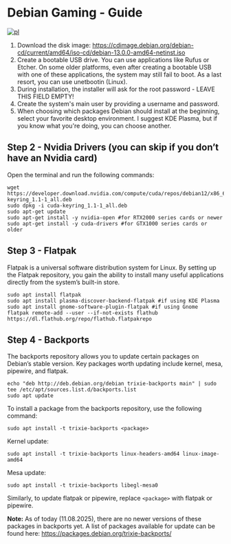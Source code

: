 # Debian Gaming - Guide
[![pl](https://img.shields.io/badge/lang-pl-red.svg)](README.pl.md)
1. Download the disk image: https://cdimage.debian.org/debian-cd/current/amd64/iso-cd/debian-13.0.0-amd64-netinst.iso
2. Create a bootable USB drive. You can use applications like Rufus or Etcher. On some older platforms, even after creating a bootable USB with one of these applications, the system may still fail to boot. As a last resort, you can use unetbootin (Linux).
3. During installation, the installer will ask for the root password - LEAVE THIS FIELD EMPTY!
4. Create the system's main user by providing a username and password.
5. When choosing which packages Debian should install at the beginning, select your favorite desktop environment. I suggest KDE Plasma, but if you know what you're doing, you can choose another.

## Step 2 - Nvidia Drivers (you can skip if you don’t have an Nvidia card)
Open the terminal and run the following commands:
```
wget https://developer.download.nvidia.com/compute/cuda/repos/debian12/x86_64/cuda-keyring_1.1-1_all.deb
sudo dpkg -i cuda-keyring_1.1-1_all.deb
sudo apt-get update
sudo apt-get install -y nvidia-open #for RTX2000 series cards or newer
sudo apt-get install -y cuda-drivers #for GTX1000 series cards or older
```

## Step 3 - Flatpak
Flatpak is a universal software distribution system for Linux. By setting up the Flatpak repository, you gain the ability to install many useful applications directly from the system’s built-in store.
```
sudo apt install flatpak
sudo apt install plasma-discover-backend-flatpak #if using KDE Plasma
sudo apt install gnome-software-plugin-flatpak #if using Gnome
flatpak remote-add --user --if-not-exists flathub https://dl.flathub.org/repo/flathub.flatpakrepo
```

## Step 4 - Backports
The backports repository allows you to update certain packages on Debian’s stable version. Key packages worth updating include kernel, mesa, pipewire, and flatpak.
```
echo "deb http://deb.debian.org/debian trixie-backports main" | sudo tee /etc/apt/sources.list.d/backports.list
sudo apt update
```

To install a package from the backports repository, use the following command:
```
sudo apt install -t trixie-backports <package>
```

Kernel update:
```
sudo apt install -t trixie-backports linux-headers-amd64 linux-image-amd64
```

Mesa update:
```
sudo apt install -t trixie-backports libegl-mesa0
```

Similarly, to update flatpak or pipewire, replace `<package>` with flatpak or pipewire.

**Note:** As of today (11.08.2025), there are no newer versions of these packages in backports yet. A list of packages available for update can be found here: https://packages.debian.org/trixie-backports/

